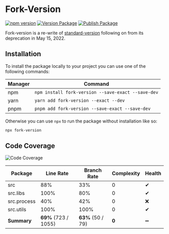 # Fork-Version

[![npm version](https://badge.fury.io/js/fork-version.svg)](https://www.npmjs.com/package/fork-version)
[![Version Package](https://github.com/eglavin/fork-version/actions/workflows/version.yml/badge.svg)](https://github.com/eglavin/fork-version/actions/workflows/version.yml)
[![Publish Package](https://github.com/eglavin/fork-version/actions/workflows/release.yml/badge.svg)](https://github.com/eglavin/fork-version/actions/workflows/release.yml)

Fork-version is a re-write of [standard-version](https://github.com/conventional-changelog/standard-version) following on from its deprecation in May 15, 2022.

## Installation

To install the package locally to your project you can use one of the following commands:

| Manager | Command                                            |
| ------- | -------------------------------------------------- |
| npm     | `npm install fork-version --save-exact --save-dev` |
| yarn    | `yarn add fork-version --exact --dev`              |
| pnpm    | `pnpm add fork-version --save-exact --save-dev`    |

Otherwise you can use `npx` to run the package without installation like so:

```bash
npx fork-version
```

## Code Coverage

<!-- Code Coverage Table Start -->

![Code Coverage](https://img.shields.io/badge/Code%20Coverage-69%25-yellow?style=flat)

Package | Line Rate | Branch Rate | Complexity | Health
-------- | --------- | ----------- | ---------- | ------
src | 88% | 33% | 0 | ✔
src.libs | 100% | 80% | 0 | ✔
src.process | 40% | 42% | 0 | ❌
src.utils | 100% | 100% | 0 | ✔
**Summary** | **69%** (723 / 1055) | **63%** (50 / 79) | **0** | ➖


<!-- Code Coverage Table End -->
